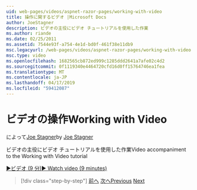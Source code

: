 ```yaml
---
uid: web-pages/videos/aspnet-razor-pages/working-with-video
title: 操作に関するビデオ |Microsoft Docs
author: JoeStagner
description: ビデオの主役にビデオ チュートリアルを使用した作業
ms.author: riande
ms.date: 02/25/2011
ms.assetid: 7544e93f-a754-4e1d-bd0f-461f38e11db9
msc.legacyurl: /web-pages/videos/aspnet-razor-pages/working-with-video
msc.type: video
ms.openlocfilehash: 1682565cb872ed999c1285ddd2641a7afe02c4d2
ms.sourcegitcommit: 0f1119340e4464720cfd16d0ff15764746ea1fea
ms.translationtype: MT
ms.contentlocale: ja-JP
ms.lasthandoff: 04/17/2019
ms.locfileid: "59412087"
---
```

# <a name="working-with-video"></a><span data-ttu-id="50030-103">ビデオの操作</span><span class="sxs-lookup"><span data-stu-id="50030-103">Working with Video</span></span>

<span data-ttu-id="50030-104">によって[Joe Stagner](https://github.com/JoeStagner)</span><span class="sxs-lookup"><span data-stu-id="50030-104">by [Joe Stagner](https://github.com/JoeStagner)</span></span>

<span data-ttu-id="50030-105">ビデオの主役にビデオ チュートリアルを使用した作業</span><span class="sxs-lookup"><span data-stu-id="50030-105">Video accompaniment to the Working with Video tutorial</span></span>

[<span data-ttu-id="50030-106">&#9654;ビデオ (9 分)</span><span class="sxs-lookup"><span data-stu-id="50030-106">&#9654; Watch video (9 minutes)</span></span>](https://channel9.msdn.com/Blogs/ASP-NET-Site-Videos/working-with-video)

> [!div class="step-by-step"]
> <span data-ttu-id="50030-107">[前へ](working-with-images.md)
> [次へ](adding-email-to-your-web-site.md)</span><span class="sxs-lookup"><span data-stu-id="50030-107">[Previous](working-with-images.md)
[Next](adding-email-to-your-web-site.md)</span></span>
